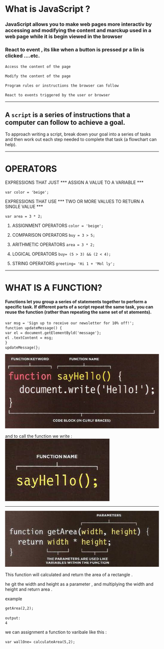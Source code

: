 # What is JavaScript ?

###  JavaScript allows you to make web pages more interactiv by accessing and modifying the content and marckup used in a web page while it is begin viewed in the browser 



### React to event , its like when a button is pressed pr a lin is clicked ....etc.


`Access the content of the page`

`Modify the content of the page`

`Program rules or instructions the browser can follow`

`React to events triggered by the user or browser`

---


## A `script` is a series of instructions that a computer can follow to achieve a goal.

To approach writing a script, break down your goal into a series of tasks and then work out each step needed to complete that task (a flowchart can help).




---


# OPERATORS

EXPRESSIONS THAT JUST *** ASSIGN A VALUE TO A VARIABLE ***

`var color = 'beige';`

EXPRESSIONS THAT USE *** TWO OR MORE VALUES TO RETURN A SINGLE VALUE ***

`var area = 3 * 2;`

1. ASSIGNMENT OPERATORS
`color = 'beige';`

2. COMPARISON OPERATORS
`buy = 3 > 5;`

3. ARITHMETIC OPERATORS
`area = 3 * 2;`

4. LOGICAL OPERATORS
`buy= (5 > 3) && (2 < 4);`

5. STRING OPERATORS
`greeting= 'Hi 1 + 'Mol ly';`


---




# WHAT IS A FUNCTION?

#### Functions let you group a series of statements together to perform a specific task. If different parts of a script repeat the same task, you can reuse the function (rather than repeating the same set of st atements).

```
var msg = 'Sign up to receive our newsletter for 10% off!';
function updateMessage() {
var el = document.getElementByld('message'};
el .textContent = msg;
}
updateMessage(};
```

![function](image_read06/1.png)

and to call the function we write :
![function](image_read06/2.png)

---

![function](image_read06/3.png)

This function will calculated and return the area of a rectangle .

he git the width and height as a parameter , and multiplying the width and height and return area .

example 
```
getArea(2,2);

output:
4

```

we can assignment a function to varibale 
like this :

`var wallOne= calculateArea(5,2);`

